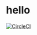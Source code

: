 # hello

[![CircleCI](https://circleci.com/gh/samapra/udacity-micro-service.svg?style=svg)](https://app.circleci.com/pipelines/github/samapara/udacity-micro-services)

